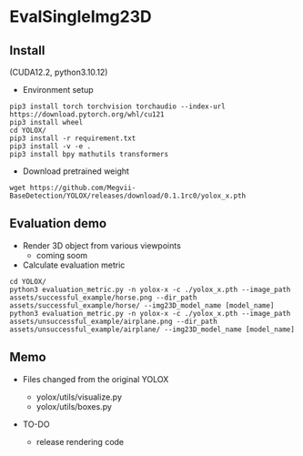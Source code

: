 # EvalSingleImg23D

## Install

(CUDA12.2, python3.10.12)

- Environment setup

```
pip3 install torch torchvision torchaudio --index-url https://download.pytorch.org/whl/cu121
pip3 install wheel
cd YOLOX/
pip3 install -r requirement.txt
pip3 install -v -e .
pip3 install bpy mathutils transformers
```

- Download pretrained weight

```
wget https://github.com/Megvii-BaseDetection/YOLOX/releases/download/0.1.1rc0/yolox_x.pth
```

## Evaluation demo

- Render 3D object from various viewpoints
  - coming soom
- Calculate evaluation metric

```
cd YOLOX/
python3 evaluation_metric.py -n yolox-x -c ./yolox_x.pth --image_path assets/successful_example/horse.png --dir_path assets/successful_example/horse/ --img23D_model_name [model_name]
python3 evaluation_metric.py -n yolox-x -c ./yolox_x.pth --image_path assets/unsuccessful_example/airplane.png --dir_path assets/unsuccessful_example/airplane/ --img23D_model_name [model_name]
```

## Memo

- Files changed from the original YOLOX

  - yolox/utils/visualize.py
  - yolox/utils/boxes.py

- TO-DO
  - release rendering code
